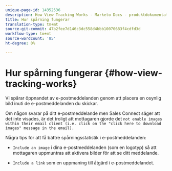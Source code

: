 ```yaml
---
unique-page-id: 14352536
description: How View Tracking Works - Marketo Docs - produktdokumentation
title: Hur spårning fungerar
translation-type: tm+mt
source-git-commit: 47b2fee7d146c3dc558d4bbb10070683f4cdfd3d
workflow-type: tm+mt
source-wordcount: '85'
ht-degree: 0%

---
```



# Hur spårning fungerar {#how-view-tracking-works}

Vi spårar öppnandet av e-postmeddelanden genom att placera en osynlig bild inuti de e-postmeddelanden du skickar.

Om någon svarar på ditt e-postmeddelande men Sales Connect säger att det inte visades, är det troligt att mottagaren gjorde det `not enable images within their email client (i.e. click on the "click here to download images" message in the email).`

Några tips för att få bättre spårningsstatistik i e-postmeddelanden:

* `Include an image` i dina e-postmeddelanden (som en logotyp) så att mottagaren uppmuntras att aktivera bilder för att se ditt meddelande.

* `Include a link` som en uppmaning till åtgärd i e-postmeddelandet.


